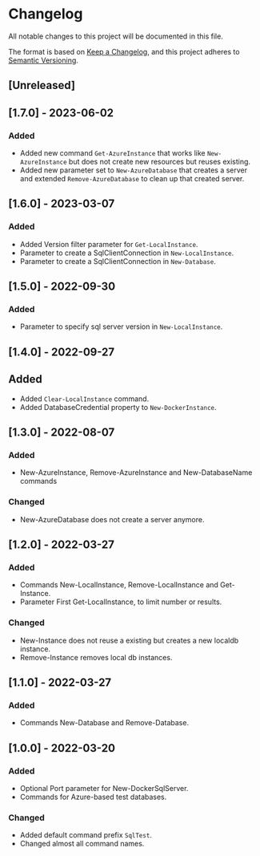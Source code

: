 # Changelog

All notable changes to this project will be documented in this file.

The format is based on [Keep a Changelog](https://keepachangelog.com/en/1.0.0/),
and this project adheres to [Semantic Versioning](https://semver.org/spec/v2.0.0.html).

## [Unreleased]

## [1.7.0] - 2023-06-02

### Added

- Added new command `Get-AzureInstance` that works like `New-AzureInstance` but does not create new resources but reuses existing.
- Added new parameter set to `New-AzureDatabase` that creates a server and extended `Remove-AzureDatabase` to clean up that created server.

## [1.6.0] - 2023-03-07

### Added

- Added Version filter parameter for `Get-LocalInstance`.
- Parameter to create a SqlClientConnection in `New-LocalInstance`.
- Parameter to create a SqlClientConnection in `New-Database`.

## [1.5.0] - 2022-09-30

### Added

- Parameter to specify sql server version in `New-LocalInstance`.

## [1.4.0] - 2022-09-27

## Added

- Added `Clear-LocalInstance` command.
- Added DatabaseCredential property to `New-DockerInstance`.

## [1.3.0] - 2022-08-07

### Added

- New-AzureInstance, Remove-AzureInstance and New-DatabaseName commands

### Changed

- New-AzureDatabase does not create a server anymore.

## [1.2.0] - 2022-03-27

### Added

- Commands New-LocalInstance, Remove-LocalInstance and Get-Instance.
- Parameter First Get-LocalInstance, to limit number or results.

### Changed

- New-Instance does not reuse a existing but creates a new localdb instance.
- Remove-Instance removes local db instances.

## [1.1.0] - 2022-03-27

### Added

- Commands New-Database and Remove-Database.

## [1.0.0] - 2022-03-20

### Added

- Optional Port parameter for New-DockerSqlServer.
- Commands for Azure-based test databases.

### Changed

- Added default command prefix `SqlTest`.
- Changed almost all command names.

<!-- markdownlint-configure-file {"MD024": { "siblings_only": true } } -->
